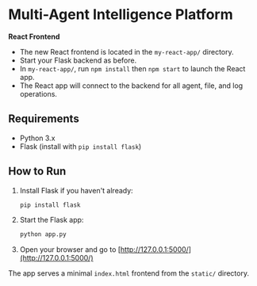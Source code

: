 # Multi-Agent Intelligence Platform

**React Frontend**

-   The new React frontend is located in the `my-react-app/` directory.
-   Start your Flask backend as before.
-   In `my-react-app/`, run `npm install` then `npm start` to launch the React app.
-   The React app will connect to the backend for all agent, file, and log operations.

## Requirements

-   Python 3.x
-   Flask (install with `pip install flask`)

## How to Run

1. Install Flask if you haven't already:
    ```bash
    pip install flask
    ```
2. Start the Flask app:
    ```bash
    python app.py
    ```
3. Open your browser and go to [http://127.0.0.1:5000/](http://127.0.0.1:5000/)

The app serves a minimal `index.html` frontend from the `static/` directory.
